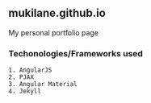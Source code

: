 ## mukilane.github.io
My personal portfolio page 

### Techonologies/Frameworks used

	1. AngularJS
	2. PJAX
	3. Angular Material
	4. Jekyll
